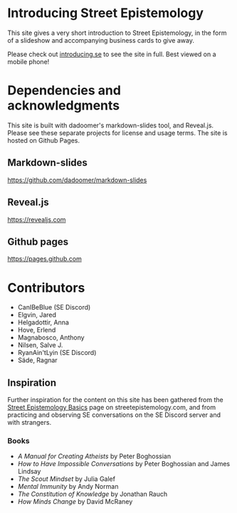 # Introducing Street Epistemology

This site gives a very short introduction to Street Epistemology, in the form of a slideshow and accompanying business cards to give away.

Please check out [introducing.se](https://introucing.se) to see the site in full.
Best viewed on a mobile phone!


# Dependencies and acknowledgments

This site is built with dadoomer's markdown-slides tool, and Reveal.js.
Please see these separate projects for license and usage terms.
The site is hosted on Github Pages.


## Markdown-slides

https://github.com/dadoomer/markdown-slides


## Reveal.js

https://revealjs.com


## Github pages

https://pages.github.com


# Contributors

* CanIBeBlue (SE Discord)
* Elgvin, Jared
* Helgadottir, Anna
* Hove, Erlend
* Magnabosco, Anthony
* Nilsen, Salve J.
* RyanAin'tLyin (SE Discord)
* Säde, Ragnar


## Inspiration

Further inspiration for the content on this site has been gathered from the [Street Epistemology Basics](https://streetepistemology.com/blog/street-epistemology-the-basics) page on streetepistemology.com, and from practicing and observing SE conversations on the SE Discord server and with strangers.


### Books

* *A Manual for Creating Atheists* by Peter Boghossian
* *How to Have Impossible Conversations* by Peter Boghossian and James Lindsay
* *The Scout Mindset* by Julia Galef
* *Mental Immunity* by Andy Norman
* *The Constitution of Knowledge* by Jonathan Rauch
* *How Minds Change* by David McRaney
